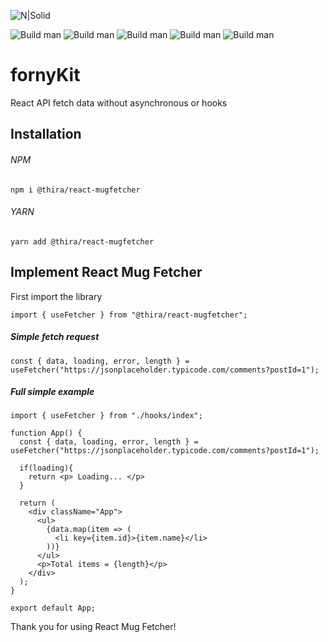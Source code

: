 ![N|Solid](https://i.imgur.com/ouPNaeH.png)


![Build man](https://img.shields.io/badge/Library%20version-v1.0-green?style=for-the-badge&logo=appveyor) ![Build man](https://img.shields.io/github/repo-size/ThirashaPraween/React-Mug-Fetcher?style=for-the-badge&logo=appveyor) ![Build man](https://img.shields.io/tokei/lines/github/ThirashaPraween/React-Mug-Fetcher?style=for-the-badge) ![Build man](https://img.shields.io/github/last-commit/ThirashaPraween/React-Mug-Fetcher?style=for-the-badge) ![Build man](https://img.shields.io/badge/Developer-ThirashaPW-blueviolet?style=for-the-badge&logo=appveyor)


# fornyKit
React API fetch data without asynchronous or hooks

## Installation

###### NPM

```
npm i @thira/react-mugfetcher
```

###### YARN

```
yarn add @thira/react-mugfetcher
```

## Implement React Mug Fetcher

First import the library
```
import { useFetcher } from "@thira/react-mugfetcher";
```

##### Simple fetch request
```
const { data, loading, error, length } = useFetcher("https://jsonplaceholder.typicode.com/comments?postId=1"); 
```

##### Full simple example
```
import { useFetcher } from "./hooks/index";

function App() {
  const { data, loading, error, length } = useFetcher("https://jsonplaceholder.typicode.com/comments?postId=1"); 

  if(loading){
    return <p> Loading... </p>
  }

  return (
    <div className="App">
      <ul>
        {data.map(item => (
          <li key={item.id}>{item.name}</li>
        ))}
      </ul>
      <p>Total items = {length}</p>
    </div>
  );
}

export default App;
```

Thank you for using React Mug Fetcher!